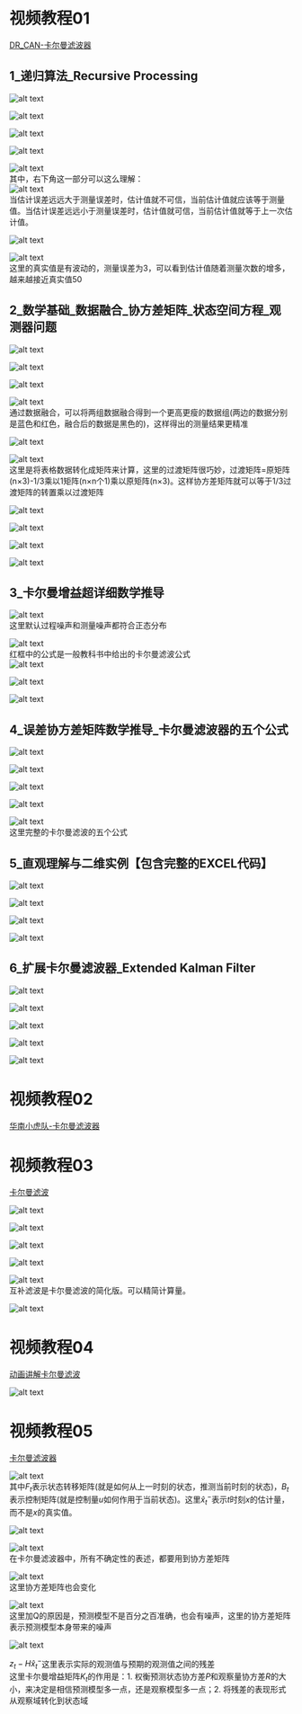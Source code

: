 # 视频教程01
[DR_CAN-卡尔曼滤波器](https://www.bilibili.com/video/BV1ez4y1X7eR)  

## 1_递归算法_Recursive Processing
![alt text](.assets_IMG/note/image.png)  

![alt text](.assets_IMG/note/image-1.png)  

![alt text](.assets_IMG/note/image-2.png)  

![alt text](.assets_IMG/note/image-3.png)  

![alt text](.assets_IMG/note/image-4.png)  
其中，右下角这一部分可以这么理解：  
![alt text](.assets_IMG/note/image-5.png)  
当估计误差远远大于测量误差时，估计值就不可信，当前估计值就应该等于测量值。当估计误差远远小于测量误差时，估计值就可信，当前估计值就等于上一次估计值。  

![alt text](.assets_IMG/note/image-6.png)  

![alt text](.assets_IMG/note/image-7.png)  
这里的真实值是有波动的，测量误差为3，可以看到估计值随着测量次数的增多，越来越接近真实值50

## 2_数学基础_数据融合_协方差矩阵_状态空间方程_观测器问题
![alt text](.assets_IMG/note/image-8.png)  

![alt text](.assets_IMG/note/image-9.png)  

![alt text](.assets_IMG/note/image-10.png)  

![alt text](.assets_IMG/note/image-11.png)  
通过数据融合，可以将两组数据融合得到一个更高更瘦的数据组(两边的数据分别是蓝色和红色，融合后的数据是黑色的)，这样得出的测量结果更精准  

![alt text](.assets_IMG/note/image-12.png)  

![alt text](.assets_IMG/note/image-13.png)  
这里是将表格数据转化成矩阵来计算，这里的过渡矩阵很巧妙，过渡矩阵=原矩阵(n×3)-1/3乘以1矩阵(n×n个1)乘以原矩阵(n×3)。这样协方差矩阵就可以等于1/3过渡矩阵的转置乘以过渡矩阵

![alt text](.assets_IMG/note/image-14.png)  

![alt text](.assets_IMG/note/image-15.png)

![alt text](.assets_IMG/note/image-16.png)  

![alt text](.assets_IMG/note/image-17.png)  

## 3_卡尔曼增益超详细数学推导
![alt text](.assets_IMG/note/image-18.png)  
这里默认过程噪声和测量噪声都符合正态分布

![alt text](.assets_IMG/note/image-19.png)  
红框中的公式是一般教科书中给出的卡尔曼滤波公式  
![alt text](.assets_IMG/note/image-20.png)  

![alt text](.assets_IMG/note/image-21.png)  

![alt text](.assets_IMG/note/image-22.png)  

## 4_误差协方差矩阵数学推导_卡尔曼滤波器的五个公式
![alt text](.assets_IMG/note/image-23.png)  

![alt text](.assets_IMG/note/image-24.png)  

![alt text](.assets_IMG/note/image-25.png)  

![alt text](.assets_IMG/note/image-26.png)  

![alt text](.assets_IMG/note/image-27.png)  
这里完整的卡尔曼滤波的五个公式  

## 5_直观理解与二维实例【包含完整的EXCEL代码】
![alt text](.assets_IMG/note/image-28.png)  

![alt text](.assets_IMG/note/image-29.png)  

![alt text](.assets_IMG/note/image-30.png)  

![alt text](.assets_IMG/note/image-31.png)  

## 6_扩展卡尔曼滤波器_Extended Kalman Filter
![alt text](.assets_IMG/note/image-32.png)  

![alt text](.assets_IMG/note/image-33.png)  

![alt text](.assets_IMG/note/image-34.png)  

![alt text](.assets_IMG/note/image-35.png)  

![alt text](.assets_IMG/note/image-36.png)  

# 视频教程02
[华南小虎队-卡尔曼滤波器](https://www.bilibili.com/video/BV1Rh41117MT)

# 视频教程03
[卡尔曼滤波](https://www.bilibili.com/video/BV18Y411y75e)  

![alt text](.assets_IMG/note/image-37.png)  

![alt text](.assets_IMG/note/image-38.png)  

![alt text](.assets_IMG/note/image-39.png)  

![alt text](.assets_IMG/note/image-41.png)  

![alt text](.assets_IMG/note/image-42.png)  
互补滤波是卡尔曼滤波的简化版。可以精简计算量。  

![alt text](.assets_IMG/note/image-43.png)  

# 视频教程04
[动画讲解卡尔曼滤波](https://www.bilibili.com/video/BV1og4y1c7Z3)  

![alt text](.assets_IMG/note/image-44.png)  

# 视频教程05
[卡尔曼滤波器](https://www.bilibili.com/video/BV1hY4y167fQ)  

![alt text](.assets_IMG/note/image-45.png)  
其中$F_t$表示状态转移矩阵(就是如何从上一时刻的状态，推测当前时刻的状态)，$B_t$表示控制矩阵(就是控制量$u$如何作用于当前状态)。这里$\hat{x}_t^{-}$表示$t$时刻$x$的估计量，而不是$x$的真实值。  

![alt text](.assets_IMG/note/image-46.png)  

![alt text](.assets_IMG/note/image-47.png)  
在卡尔曼滤波器中，所有不确定性的表述，都要用到协方差矩阵

![alt text](.assets_IMG/note/image-48.png)  
这里协方差矩阵也会变化

![alt text](.assets_IMG/note/image-49.png)  
这里加Q的原因是，预测模型不是百分之百准确，也会有噪声，这里的协方差矩阵表示预测模型本身带来的噪声

![alt text](.assets_IMG/note/image-50.png)  


$z_t-H\hat{x}_t^-$这里表示实际的观测值与预期的观测值之间的残差  
这里卡尔曼增益矩阵$K_{t}$的作用是：1. 权衡预测状态协方差$P$和观察量协方差$R$的大小，来决定是相信预测模型多一点，还是观察模型多一点；2. 将残差的表现形式从观察域转化到状态域







